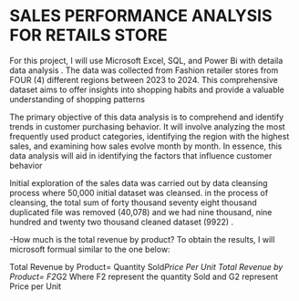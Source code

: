 # SALES PERFORMANCE ANALYSIS FOR RETAILS STORE

For this project, I will use Microsoft Excel, SQL, and Power Bi with detaila data analysis .
The data was collected from Fashion retailer stores from FOUR (4) different regions between 2023 to 2024.
This comprehensive dataset aims to offer insights into shopping habits and provide a valuable understanding of shopping patterns


The primary objective of this data analysis is to comprehend and identify trends in customer purchasing behavior.
It will involve analyzing the most frequently used product categories, identifying the region with the highest sales,
and examining how sales evolve month by month. In essence, this data analysis will aid in identifying the factors that influence customer behavior

Initial exploration of the sales data was carried out by data cleansing process where 50,000 initial dataset was cleansed.
in the process of cleansing, the total sum of forty thousand seventy eight thousand duplicated file was removed (40,078) and we had
nine thousand, nine hundred and twenty two thousand cleaned dataset (9922)  . 


-How much is the total  revenue by product?
To obtain the results, I will microsoft formual similar to the one below:

Total Revenue by Product= Quantity Sold*Price Per Unit
Total Revenue by Product= F2*G2
Where F2 represent the quantity Sold and G2 represent Price per Unit

